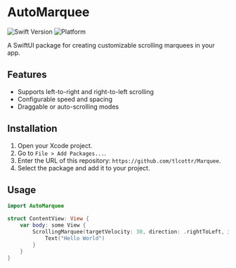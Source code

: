 # AutoMarquee

![Swift Version](https://img.shields.io/badge/Swift-5.7-orange)
![Platform](https://img.shields.io/badge/platform-iOS%20%7C%20macOS-lightgrey)

A SwiftUI package for creating customizable scrolling marquees in your app.

## Features
- Supports left-to-right and right-to-left scrolling
- Configurable speed and spacing
- Draggable or auto-scrolling modes

## Installation
1. Open your Xcode project.
2. Go to `File > Add Packages...`.
3. Enter the URL of this repository: `https://github.com/tlcottr/Marquee`.
4. Select the package and add it to your project.

## Usage
```swift
import AutoMarquee

struct ContentView: View {
    var body: some View {
        ScrollingMarquee(targetVelocity: 30, direction: .rightToLeft, isDraggable: false) {
            Text("Hello World")
        }
    }
}
